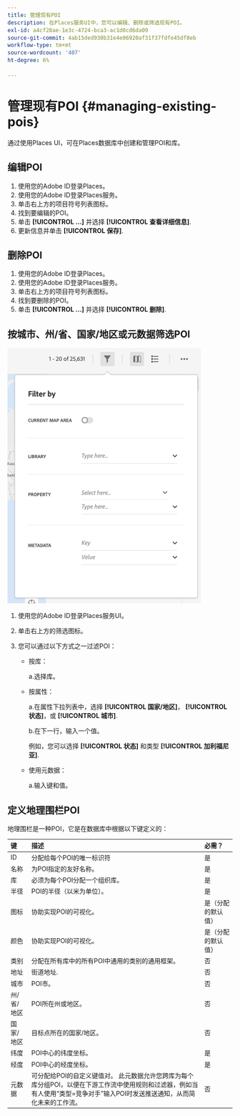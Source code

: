 ```yaml
---
title: 管理现有POI
description: 在Places服务UI中，您可以编辑、删除或筛选现有POI。
exl-id: a4cf28ae-1e3c-4724-bca3-ac1d0cd6da09
source-git-commit: 4ab15ded930b31e4e06920af31f37fdfe45df8eb
workflow-type: tm+mt
source-wordcount: '407'
ht-degree: 6%

---
```


# 管理现有POI {#managing-existing-pois}

通过使用Places UI，可在Places数据库中创建和管理POI和库。

## 编辑POI

1. 使用您的Adobe ID登录Places。
1. 使用您的Adobe ID登录Places服务。
1. 单击右上方的项目符号列表图标。
1. 找到要编辑的POI。
1. 单击 **[!UICONTROL ...]** 并选择 **[!UICONTROL 查看详细信息]**.
1. 更新信息并单击 **[!UICONTROL 保存]**.

## 删除POI

1. 使用您的Adobe ID登录Places。
1. 使用您的Adobe ID登录Places服务。
1. 单击右上方的项目符号列表图标。
1. 找到要删除的POI。
1. 单击 **[!UICONTROL ...]** 并选择 **[!UICONTROL 删除]**.

## 按城市、州/省、国家/地区或元数据筛选POI

![筛选POI](/help/assets/filter_poi.png)

1. 使用您的Adobe ID登录Places服务UI。
1. 单击右上方的筛选图标。
1. 您可以通过以下方式之一过滤POI：

   * 按库：

      a.选择库。

   * 按属性：

      a.在属性下拉列表中，选择 **[!UICONTROL 国家/地区]**， **[!UICONTROL 状态]**，或 **[!UICONTROL 城市]**.

      b.在下一行，输入一个值。

      例如，您可以选择 **[!UICONTROL 状态]** 和类型 **[!UICONTROL 加利福尼亚]**.

   * 使用元数据：

      a.输入键和值。

## 定义地理围栏POI

地理围栏是一种POI，它是在数据库中根据以下键定义的：

| 键 | 描述 | 必需？ |
| :--- | :--- | :--- |
| ID | 分配给每个POI的唯一标识符 | 是 |
| 名称 | 为POI指定的友好名称。 | 是 |
| 库 | 必须为每个POI分配一个组织库。 | 是 |
| 半径 | POI的半径（以米为单位）。 | 是 |
| 图标 | 协助实现POI的可视化。 | 是（分配的默认值） |
| 颜色 | 协助实现POI的可视化。 | 是（分配的默认值） |
| 类别 | 分配在所有库中的所有POI中通用的类别的通用框架。 | 否 |
| 地址 | 街道地址. | 否 |
| 城市 | POI市。 | 否 |
| 州/省/地区 | POI所在州或地区。 | 否 |
| 国家/地区 | 目标点所在的国家/地区。 | 否 |
| 纬度 | POI中心的纬度坐标。 | 是 |
| 经度 | POI中心的经度坐标。 | 是 |
| 元数据 | 可分配给POI的自定义键值对。 此元数据允许您跨库为每个库分组POI，以便在下游工作流中使用规则和过滤器，例如当有人使用“类型=竞争对手”输入POI时发送推送通知，从而简化未来的工作流。 | 否 |
